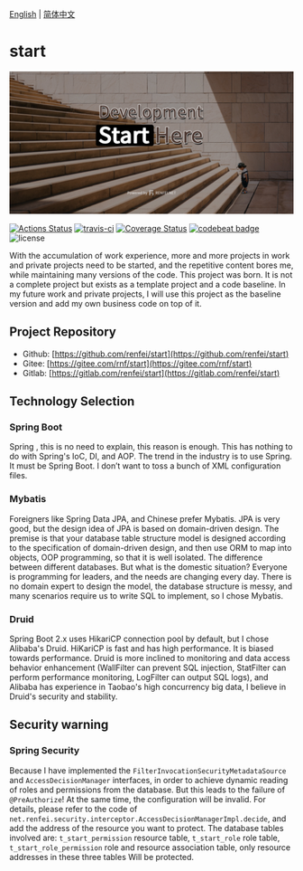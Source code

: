 [English](README.md) | [简体中文](README_zh_CN.md)

# start

![start](./docs/assets/img/social.jpg)

[![Actions Status](https://github.com/renfei/start/workflows/build/badge.svg)](https://github.com/renfei/start/actions/workflows/build.yml)
[![travis-ci](https://api.travis-ci.com/renfei/start.svg?branch=master)](https://travis-ci.com/github/renfei/start)
[![Coverage Status](https://coveralls.io/repos/github/renfei/start/badge.svg?branch=master)](https://coveralls.io/github/renfei/start?branch=master)
[![codebeat badge](https://codebeat.co/badges/4d73bef6-614a-411d-95ef-eef6aac95d87)](https://codebeat.co/projects/github-com-renfei-start-master)
![license](https://img.shields.io/github/license/renfei/start.svg)

With the accumulation of work experience, more and more projects in work and private projects need to be started, and
the repetitive content bores me, while maintaining many versions of the code. This project was born. It is not a
complete project but exists as a template project and a code baseline. In my future work and private projects, I will
use this project as the baseline version and add my own business code on top of it.

## Project Repository

- Github: [https://github.com/renfei/start](https://github.com/renfei/start)
- Gitee: [https://gitee.com/rnf/start](https://gitee.com/rnf/start)
- Gitlab: [https://gitlab.com/renfei/start](https://gitlab.com/renfei/start)

## Technology Selection

### Spring Boot

Spring , this is no need to explain, this reason is enough. This has nothing to do with Spring's IoC, DI, and AOP. The
trend in the industry is to use Spring. It must be Spring Boot. I don’t want to toss a bunch of XML configuration files.

### Mybatis

Foreigners like Spring Data JPA, and Chinese prefer Mybatis. JPA is very good, but the design idea of JPA is based on
domain-driven design. The premise is that your database table structure model is designed according to the specification
of domain-driven design, and then use ORM to map into objects, OOP programming, so that it is well isolated. The
difference between different databases. But what is the domestic situation? Everyone is programming for leaders, and the
needs are changing every day. There is no domain expert to design the model, the database structure is messy, and many
scenarios require us to write SQL to implement, so I chose Mybatis.

### Druid

Spring Boot 2.x uses HikariCP connection pool by default, but I chose Alibaba's Druid. HiKariCP is fast and has high
performance. It is biased towards performance. Druid is more inclined to monitoring and data access behavior
enhancement (WallFilter can prevent SQL injection, StatFilter can perform performance monitoring, LogFilter can output
SQL logs), and Alibaba has experience in Taobao's high concurrency big data, I believe in Druid's security and
stability.

## Security warning

### Spring Security

Because I have implemented the ```FilterInvocationSecurityMetadataSource``` and ```AccessDecisionManager``` interfaces,
in order to achieve dynamic reading of roles and permissions from the database. But this leads to the failure
of ```@PreAuthorize```! At the same time, the configuration will be invalid. For details, please refer to the code
of ```net.renfei.security.interceptor.AccessDecisionManagerImpl.decide```, and add the address of the resource you want
to protect. The database tables involved are: ```t_start_permission``` resource table, ```t_start_role``` role
table, ```t_start_role_permission``` role and resource association table, only resource addresses in these three tables
Will be protected. 